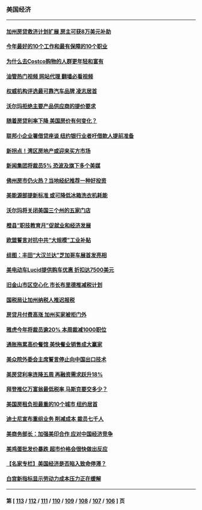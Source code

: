 ### 美国经济
---
#### [加州房贷救济计划扩展 房主可获8万美元补助](../../pages/ncid1078158/n13928651.md?02140045) 
#### [今年最好的10个工作和最有保障的10个职业](../../pages/ncid1078158/n13925955.md?02140045) 
#### [为什么去Costco购物的人群更年轻和富有](../../pages/ncid1078158/n13927372.md?02140045) 
#### [油管热门视频 网站代理 翻墙必看视频](http://138.2.39.72:81/youtube.html?epic-marker?02140045)
#### [权威机构评选最可靠汽车品牌 凌志居首](../../pages/ncid1078158/n13925956.md?02140045) 
#### [沃尔玛拒绝主要产品供应商的提价要求](../../pages/ncid1078158/n13927821.md?02140045) 
#### [随着房贷利率下降 美国房价有何变化？](../../pages/ncid1078158/n13927408.md?02140045) 
#### [联邦小企业署借贷座谈 纽约银行业者吁借款人提前准备](../../pages/ncid1078158/n13927424.md?02140045) 
#### [新拐点！湾区房地产或迎来买方市场](../../pages/ncid1078158/n13927436.md?02140045) 
#### [新闻集团将裁员5% 恐波及旗下多个美媒](../../pages/ncid1078158/n13927314.md?02140045) 
#### [佛州房市仍火热？当地经纪推荐一种好投资](../../pages/ncid1078158/n13927405.md?02140045) 
#### [美能源部提新标准 或可降低冰箱洗衣机耗能](../../pages/ncid1078158/n13927294.md?02140045) 
#### [沃尔玛将关闭美国三个州的五家门店](../../pages/ncid1078158/n13927295.md?02140045) 
#### [橙县“职技教育月”促就业和经济发展](../../pages/ncid1078158/n13927310.md?02140045) 
#### [欧盟誓言对抗中共“大规模”工业补贴](../../pages/ncid1078158/n13927206.md?02140045) 
#### [组图：丰田“大汉兰达”芝加哥车展首发亮相](../../pages/ncid1078158/n13926963.md?02140045) 
#### [美电动车Lucid提供购车优惠 折扣达7500美元](../../pages/ncid1078158/n13926661.md?02140045) 
#### [旧金山市区空心化 市长布里德推减税计划](../../pages/ncid1078158/n13926777.md?02140045) 
#### [国税局让加州纳税人推迟报税](../../pages/ncid1078158/n13926688.md?02140045) 
#### [房贷月付费高涨 加州买家被拒门外](../../pages/ncid1078158/n13926678.md?02140045) 
#### [雅虎今年将裁员逾20% 本周裁减1000职位](../../pages/ncid1078158/n13926632.md?02140045) 
#### [通胀拖累高价餐馆 美快餐业销售成大赢家](../../pages/ncid1078158/n13926585.md?02140045) 
#### [美众院外委会主席誓言停止向中国出口技术](../../pages/ncid1078158/n13926472.md?02140045) 
#### [美房贷利率连降五周 再融资需求跃升18%](../../pages/ncid1078158/n13926139.md?02140045) 
#### [拜登推亿万富翁最低税率 马斯克要交多少？](../../pages/ncid1078158/n13925901.md?02140045) 
#### [美国房租负担最重的10个城市 纽约居首](../../pages/ncid1078158/n13925800.md?02140045) 
#### [迪士尼宣布重组业务 削减成本 裁员七千人](../../pages/ncid1078158/n13925772.md?02140045) 
#### [美商务部长：加强美印合作 应对中国经济竞争](../../pages/ncid1078158/n13925775.md?02140045) 
#### [美鸡蛋批发价暴跌 超市价格会很快做出反应](../../pages/ncid1078158/n13925684.md?02140045) 
#### [【名家专栏】美国经济是否陷入致命停滞？](../../pages/ncid1078158/n13925393.md?02140045) 
#### [白宫新指标显示劳动力成本压力正在缓解](../../pages/ncid1078158/n13925668.md?02140045) 

---
#### 第 [ [113](./113.md?02140045) / [112](./112.md?02140045) / [111](./111.md?02140045) / [110](./110.md?02140045) / [109](./109.md?02140045) / [108](./108.md?02140045) / [107](./107.md?02140045) / [106](./106.md?02140045) ] 页
